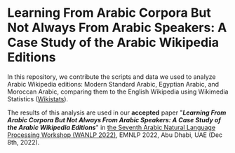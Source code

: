 # Learning From Arabic Corpora But Not  Always  From Arabic  Speakers:  A Case Study of the Arabic Wikipedia  Editions

In this repository, we contribute the scripts and data we used to analyze Arabic Wikipedia editions: Modern Standard Arabic, Egyptian Arabic, and Moroccan Arabic, comparing them to the English Wikipedia using Wikimedia Statistics ([Wikistats](https://stats.wikimedia.org/#/all-projects)). 

The results of this analysis are used in our **accepted** paper "***Learning From Arabic Corpora But Not Always From Arabic Speakers: A Case Study of the Arabic Wikipedia Editions***" in [the Seventh Arabic Natural Language Processing Workshop (WANLP 2022)](https://sites.google.com/view/wanlp2022/), EMNLP 2022, Abu Dhabi, UAE (Dec 8th, 2022).

